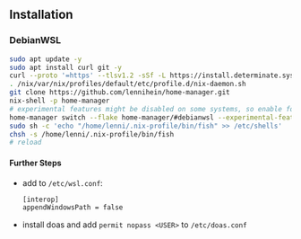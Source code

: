 ## Installation

### DebianWSL

```bash
sudo apt update -y
sudo apt install curl git -y
curl --proto '=https' --tlsv1.2 -sSf -L https://install.determinate.systems/nix | sh -s -- install
. /nix/var/nix/profiles/default/etc/profile.d/nix-daemon.sh
git clone https://github.com/lennihein/home-manager.git
nix-shell -p home-manager
# experimental features might be disabled on some systems, so enable for the initial home-manager command
home-manager switch --flake home-manager/#debianwsl --experimental-features 'nix-command flakes'
sudo sh -c 'echo "/home/lenni/.nix-profile/bin/fish" >> /etc/shells'
chsh -s /home/lenni/.nix-profile/bin/fish
# reload
```

#### Further Steps

- add to `/etc/wsl.conf`:

    ```bash
    [interop]
    appendWindowsPath = false
    ```

-  install doas and add `permit nopass <USER>` to `/etc/doas.conf`
